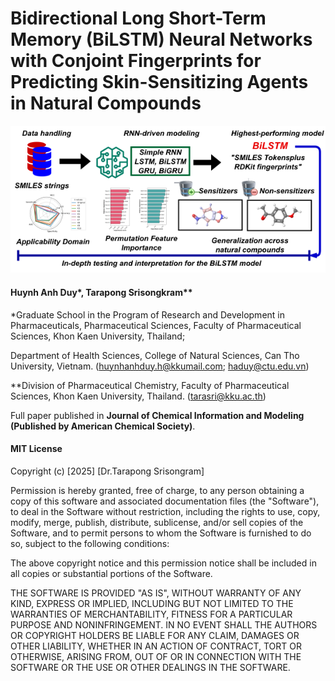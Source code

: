  # Bidirectional Long Short-Term Memory (BiLSTM) Neural Networks with Conjoint Fingerprints for Predicting Skin-Sensitizing Agents in Natural Compounds

![Abstract Graphic](graphic_abstract.png)

#### Huynh Anh Duy*, Tarapong Srisongkram** 

*Graduate School in the Program of Research and Development in Pharmaceuticals, Pharmaceutical Sciences, Faculty of Pharmaceutical Sciences, Khon Kaen University, Thailand; 

Department of Health Sciences, College of Natural Sciences, Can Tho University, Vietnam. (huynhanhduy.h@kkumail.com; haduy@ctu.edu.vn)


**Division of Pharmaceutical Chemistry, Faculty of Pharmaceutical Sciences, Khon Kaen University, Thailand. (tarasri@kku.ac.th)

Full paper published in **Journal of Chemical Information and Modeling (Published by American Chemical Society)**.


#### MIT License

Copyright (c) [2025] [Dr.Tarapong Srisongram]

Permission is hereby granted, free of charge, to any person obtaining a copy of this software and associated documentation files (the "Software"), to deal in the Software without restriction, including the rights to use, copy, modify, merge, publish, distribute, sublicense, and/or sell copies of the Software, and to permit persons to whom the Software is furnished to do so, subject to the following conditions:

The above copyright notice and this permission notice shall be included in all copies or substantial portions of the Software.

THE SOFTWARE IS PROVIDED "AS IS", WITHOUT WARRANTY OF ANY KIND, EXPRESS OR IMPLIED, INCLUDING BUT NOT LIMITED TO THE WARRANTIES OF MERCHANTABILITY, FITNESS FOR A PARTICULAR PURPOSE AND NONINFRINGEMENT. IN NO EVENT SHALL THE AUTHORS OR COPYRIGHT HOLDERS BE LIABLE FOR ANY CLAIM, DAMAGES OR OTHER LIABILITY, WHETHER IN AN ACTION OF CONTRACT, TORT OR OTHERWISE, ARISING FROM, OUT OF OR IN CONNECTION WITH THE SOFTWARE OR THE USE OR OTHER DEALINGS IN THE SOFTWARE.

